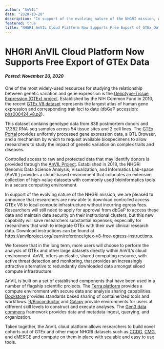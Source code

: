 ```yaml
---
author: "AnVIL"
date: "2020-10-20"
description: "In support of the evolving nature of the NHGRI mission, we are pleased to announce that researchers are now able to download controlled access GTEx V8 to local compute infrastructure without incurring egress fees."
featured: true
title: "NHGRI AnVIL Cloud Platform Now Supports Free Export of GTEx Data"
---
```


# NHGRI AnVIL Cloud Platform Now Supports Free Export of GTEx Data

##### Posted: November 20, 2020

One of the most widely-used resources for studying the relationship between genetic variation and gene expression is the [Genotype-Tissue Expression (GTEx) project][1]. Established by the NIH Common Fund in 2010, the recent [GTEx V8 dataset][2] represents the largest atlas of human gene expression and corresponding trait loci to date (dbGaP accession: [phs000424.v8.p2][3]).

This dataset contains genotype data from 838 postmortem donors and 17,382 RNA-seq samples across 54 tissue sites and 2 cell lines. The [GTEx Portal][4] provides uniformly processed gene expression data, a QTL Browser, and a mechanism by which to request available biospecimens to allow researchers to study the impact of genetic variation on complex traits and diseases.

Controlled access to raw and protected data that may identify donors is provided through the [AnVIL Project][5]. Established in 2018, the NHGRI Genomic Data Science Analysis, Visualization, and Informatics Lab-space (AnVIL) provides a cloud-based environment that colocates an extensive collection of high-value datasets with commonly used bioinformatics tools in a secure computing environment.

In support of the evolving nature of the NHGRI mission, we are pleased to announce that researchers are now able to download controlled access GTEx V8 to local compute infrastructure without incurring egress fees. Researchers will still need to apply for approval from dbGaP to access these data and maintain data security on their institutional clusters, but this new capability will save researchers substantial expenses, especially for researchers that wish to integrate GTEx with their own clinical research data. Download instructions can be found at <https://anvilproject.org/learn/reference/gtex-v8-free-egress-instructions>.

We foresee that in the long term, more users will choose to perform the analysis of GTEx and other large datasets directly within AnVIL’s cloud environment. AnVIL offers an elastic, shared computing resource, with active threat detection and monitoring, that provides an increasingly attractive alternative to redundantly downloaded data amongst siloed compute infrastructure.

AnVIL is built on a set of established components that have been used in a number of flagship scientific projects. The [Terra platform][6] provides a compute environment with secure data and analysis sharing capabilities. [Dockstore][7] provides standards based sharing of containerized tools and workflows. [R/Bioconductor][8] and [Galaxy][9] provide environments for users at different skill levels to construct and execute analyses. The [Gen3 data commons][10] framework provides data and metadata ingest, querying, and organization.
 
Taken together, the AnVIL cloud platform allows researchers to build novel cohorts out of GTEx and other major NHGRI datasets such as [CCDG][11], [CMG][12], and [eMERGE][13] and compute on them in place with scalable and easy to use tools.

[1]: https://www.genome.gov/Funded-Programs-Projects/Genotype-Tissue-Expression-Project
[2]: https://science.sciencemag.org/content/369/6509/1318
[3]: https://www.ncbi.nlm.nih.gov/projects/gap/cgi-bin/study.cgi?study_id=phs000424
[4]: https://gtexportal.org
[5]: https://anvilproject.org
[6]: https://anvil.terra.bio
[7]: https://dockstore.org
[8]: https://www.bioconductor.org
[9]: https://galaxyproject.org
[10]: https://gen3.theanvil.io
[11]: https://www.genome.gov/Funded-Programs-Projects/NHGRI-Genome-Sequencing-Program/Centers-for-Common-Disease-Genomics
[12]: https://www.genome.gov/Funded-Programs-Projects/NHGRI-Genome-Sequencing-Program/Centers-for-Mendelian-Genomics-CMG
[13]: https://www.genome.gov/Funded-Programs-Projects/Electronic-Medical-Records-and-Genomics-Network-eMERGE
